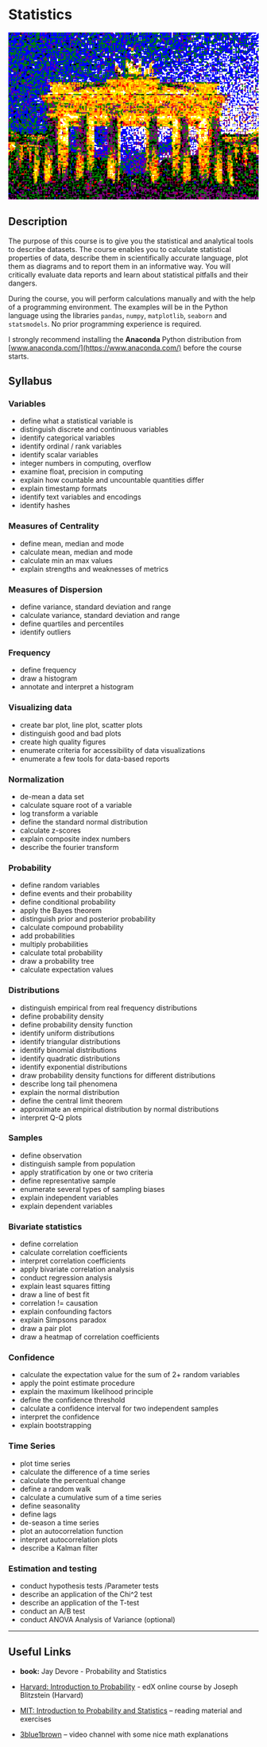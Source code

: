 
# Statistics

![](bbtor.png)

## Description

The purpose of this course is to give you the statistical and analytical tools to describe datasets. The course enables you to calculate statistical properties of data, describe them in scientifically accurate language, plot them as diagrams and to report them in an informative way. You will critically evaluate data reports and learn about statistical pitfalls and their dangers.

During the course, you will perform calculations manually and with the help of a programming environment. The examples will be in the Python language using the libraries `pandas`, `numpy`, `matplotlib`, `seaborn` and `statsmodels`. No prior programming experience is required.

I strongly recommend installing the **Anaconda** Python distribution from [www.anaconda.com/](https://www.anaconda.com/) before the course starts.


## Syllabus

### Variables

- define what a statistical variable is
- distinguish discrete and continuous variables
- identify categorical variables
- identify ordinal / rank variables
- identify scalar variables
- integer numbers in computing, overflow
- examine float, precision in computing
- explain how countable and uncountable quantities differ
- explain timestamp formats
- identify text variables and encodings
- identify hashes

### Measures of Centrality

- define mean, median and mode
- calculate mean, median and mode
- calculate min an max values
- explain strengths and weaknesses of metrics

### Measures of Dispersion

- define variance, standard deviation and range
- calculate variance, standard deviation and range
- define quartiles and percentiles
- identify outliers

### Frequency 

- define frequency
- draw a histogram
- annotate and interpret a histogram

### Visualizing data

- create bar plot, line plot, scatter plots
- distinguish good and bad plots
- create high quality figures
- enumerate criteria for accessibility of data visualizations
- enumerate a few tools for data-based reports

### Normalization

- de-mean a data set
- calculate square root of a variable
- log transform a variable
- define the standard normal distribution
- calculate z-scores
- explain composite index numbers
- describe the fourier transform

### Probability

- define random variables
- define events and their probability
- define conditional probability
- apply the Bayes theorem
- distinguish prior and posterior probability
- calculate compound probability
- add probabilities
- multiply probabilities
- calculate total probability
- draw a probability tree
- calculate expectation values

### Distributions

- distinguish empirical from real frequency distributions
- define probability density
- define probability density function
- identify uniform distributions
- identify triangular distributions
- identify binomial distributions
- identify quadratic distributions
- identify exponential distributions
- draw probability density functions for different distributions
- describe long tail phenomena
- explain the normal distribution
- define the central limit theorem
- approximate an empirical distribution by normal distributions
- interpret Q-Q plots

### Samples

- define observation
- distinguish sample from population
- apply stratification by one or two criteria
- define representative sample
- enumerate several types of sampling biases
- explain independent variables
- explain dependent variables

### Bivariate statistics

- define correlation
- calculate correlation coefficients
- interpret correlation coefficients
- apply bivariate correlation analysis
- conduct regression analysis
- explain least squares fitting
- draw a line of best fit
- correlation != causation
- explain confounding factors
- explain Simpsons paradox
- draw a pair plot
- draw a heatmap of correlation coefficients

### Confidence

- calculate the expectation value for the sum of 2+ random variables
- apply the point estimate procedure
- explain the maximum likelihood principle
- define the confidence threshold
- calculate a confidence interval for two independent samples
- interpret the confidence 
- explain bootstrapping


### Time Series

- plot time series
- calculate the difference of a time series
- calculate the percentual change
- define a random walk
- calculate a cumulative sum of a time series
- define seasonality
- define lags
- de-season a time series
- plot an autocorrelation function
- interpret autocorrelation plots
- describe a Kalman filter

### Estimation and testing

- conduct hypothesis tests /Parameter tests
- describe an application of the Chi^2 test
- describe an application of the T-test
- conduct an A/B test
- conduct ANOVA Analysis of Variance (optional)

----

## Useful Links

* **book:** Jay Devore - Probability and Statistics

* [Harvard: Introduction to Probability](https://www.edx.org/course/introduction-to-probability
) - edX online course by Joseph Blitzstein (Harvard)
* [MIT: Introduction to Probability and Statistics](https://ocw.mit.edu/courses/18-05-introduction-to-probability-and-statistics-spring-2014/) – reading material and exercises
* [3blue1brown](https://www.youtube.com/@3blue1brown) – video channel with some nice math explanations
